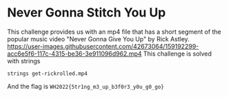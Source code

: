 # Never Gonna Stitch You Up

This challenge provides us with an mp4 file that has a short segment of the popular music video "Never Gonna Give You Up" by Rick Astley.
https://user-images.githubusercontent.com/42673064/159192299-acc6e5f6-117c-4315-be36-3e911096d962.mp4
This challenge is solved with strings
```console
strings get-rickrolled.mp4
```

And the flag is `WH2022{5tr1ng_m3_up_b3f0r3_y0u_g0_go}`
